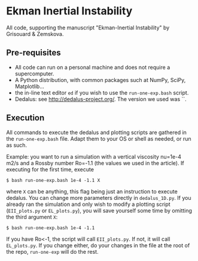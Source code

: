 # Ekman Inertial Instability

All code, supporting the manuscript "Ekman-Inertial Instability" by Grisouard & Zemskova.

## Pre-requisites
* All code can run on a personal machine and does not require a supercomputer.
* A Python distribution, with common packages such at NumPy, SciPy, Matplotlib...
* the in-line text editor `ed` if you wish to use the `run-one-exp.bash` script.
* Dedalus: see http://dedalus-project.org/. The version we used was ``.

## Execution

All commands to execute the dedalus and plotting scripts are gathered in the `run-one-exp.bash` file. Adapt them to your OS or shell as needed, or run as such.

Example: you want to run a simulation with a vertical viscosity nu=1e-4 m2/s and a Rossby number Ro=-1.1 (the values we used in the article). If executing for the first time, execute

```$ bash run-one-exp.bash 1e-4 -1.1 X```

where `X` can be anything, this flag being just an instruction to execute dedalus. You can change more parameters directly in `dedalus_1D.py`. If you already ran the simulation and only wish to modify a plotting script (`EII_plots.py` or `EL_plots.py`), you will save yourself some time by omitting the third argument `X`:

```$ bash run-one-exp.bash 1e-4 -1.1```

If you have Ro<-1, the script will call `EII_plots.py`. If not, it will call `EL_plots.py`.
If you change either, do your changes in the file at the root of the repo, `run-one-exp` will do the rest.
